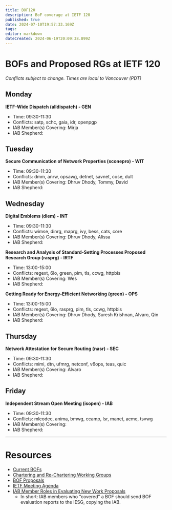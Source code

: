 ```yaml
---
title: BOF120
description: BoF coverage at IETF 120
published: true
date: 2024-07-10T19:57:33.169Z
tags: 
editor: markdown
dateCreated: 2024-06-19T20:09:38.899Z
---
```


# BOFs and Proposed RGs at IETF 120

*Conflicts subject to change. Times are local to Vancouver (PDT)*

## Monday

**IETF-Wide Dispatch (alldispatch) - GEN**
* Time: 09:30-11:30
* Conflicts: satp, schc, gaia, idr, openpgp
* IAB Member(s) Covering: Mirja
* IAB Shepherd: 


## Tuesday

**Secure Communication of Network Properties (sconepro) - WIT**
* Time: 09:30-11:30
* Conflicts: dmm, anrw, opsawg, detnet, savnet, cose, dult
* IAB Member(s) Covering: Dhruv Dhody, Tommy, David
* IAB Shepherd: 


## Wednesday
**Digital Emblems (diem) - INT**
* Time: 09:30-11:30
* Conflicts: wimse, dinrg, maprg, ivy, bess, cats, core
* IAB Member(s) Covering: Dhruv Dhody, Alissa
* IAB Shepherd: 

**Research and Analysis of Standard-Setting Processes Proposed Research Group (rasprg) - IRTF**
* Time: 13:00-15:00
* Conflicts: regext, 6lo, green, pim, tls, ccwg, httpbis
* IAB Member(s) Covering: Wes
* IAB Shepherd: 


**Getting Ready for Energy-Efficient Networking (green) - OPS**
* Time: 13:00-15:00
* Conflicts: regext, 6lo, rasprg, pim, tls, ccwg, httpbis
* IAB Member(s) Covering: Dhruv Dhody, Suresh Krishnan, Alvaro, Qin
* IAB Shepherd: 

## Thursday
**Network Attestation for Secure Routing (nasr) - SEC**
* Time: 09:30-11:30
* Conflicts: mimi, dtn, ufmrg, netconf, v6ops, teas, quic
* IAB Member(s) Covering: Alvaro
* IAB Shepherd: 

## Friday
**Independent Stream Open Meeting (isopen) - IAB**
* Time: 09:30-11:30
* Conflicts: mlcodec, anima, bmwg, ccamp, lsr, manet, acme, tsvwg
* IAB Member(s) Covering: 
* IAB Shepherd: 


---
 # Resources

- [Current BOFs](https://datatracker.ietf.org/wg/bofs/)
- [Chartering and Re-Chartering Working Groups](https://datatracker.ietf.org/group/chartering/)
- [BOF Proposals](https://datatracker.ietf.org/doc/bof-requestst)
- [IETF Meeting Agenda](https://datatracker.ietf.org/meeting/agenda/)
- [IAB Member Roles in Evaluating New Work Proposals](https://datatracker.ietf.org/doc/statement-iab-member-roles-in-evaluating-new-work-proposals/)
    - In short: IAB members who “covered” a BOF should send BOF evaluation reports to the IESG, copying the IAB.


